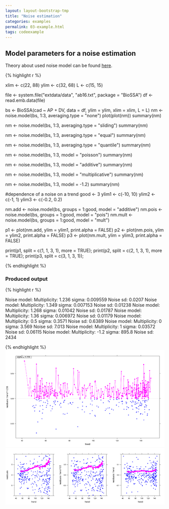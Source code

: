 ```yaml
---
layout: layout-bootstrap-tmp
title: "Noise estimation"
categories: examples
permalink: 03-example.html
tags: codeexample
---
```


## Model parameters for a noise estimation

<div class="alert alert-success">Theory about used noise model can be found <a href = "{{ site.baseurl}}/02-noise_theory.html" alt = "Noise Model" class="alert-link">here</a>.</div>

{% highlight r %}

xlim <- c(22, 88)
ylim <- c(32, 68)
L <- c(15, 15)

file <- system.file("extdata/data", "ab16.txt", package = "BioSSA")
df <- read.emb.data(file)

bs <- BioSSA(cad ~ AP + DV, data = df, ylim = ylim, xlim = xlim, L = L)
nm <- noise.model(bs, 1:3, averaging.type = "none")
plot(plot(nm))
summary(nm)

nm <- noise.model(bs, 1:3, averaging.type = "sliding")
summary(nm)

nm <- noise.model(bs, 1:3, averaging.type = "equal")
summary(nm)

nm <- noise.model(bs, 1:3, averaging.type = "quantile")
summary(nm)

nm <- noise.model(bs, 1:3, model = "poisson")
summary(nm)

nm <- noise.model(bs, 1:3, model = "additive")
summary(nm)

nm <- noise.model(bs, 1:3, model = "multiplicative")
summary(nm)

nm <- noise.model(bs, 1:3, model = -1.2)
summary(nm)

#dependence of a noise on a trend
good <- 3
ylim1 <- c(-10, 10)
ylim2 <- c(-1, 1)
ylim3 <- c(-0.2, 0.2)

nm.add <- noise.model(bs, groups = 1:good, model = "additive")
nm.pois <- noise.model(bs, groups = 1:good, model = "pois")
nm.mult <- noise.model(bs, groups = 1:good, model = "mult")

p1 <- plot(nm.add, ylim = ylim1, print.alpha = FALSE)
p2 <- plot(nm.pois, ylim = ylim2, print.alpha = FALSE)
p3 <- plot(nm.mult, ylim = ylim3, print.alpha = FALSE)

print(p1, split = c(1, 1, 3, 1), more = TRUE);
print(p2, split = c(2, 1, 3, 1), more = TRUE);
print(p3, split = c(3, 1, 3, 1));

{% endhighlight %}

### Produced output
{% highlight r %}

Noise model:
  Multiplicity: 1.236 
  sigma: 0.009559 
  Noise sd: 0.0207 
Noise model:
  Multiplicity: 1.349 
  sigma: 0.007153 
  Noise sd: 0.01238 
Noise model:
  Multiplicity: 1.268 
  sigma: 0.01042 
  Noise sd: 0.01787 
Noise model:
  Multiplicity: 1.36 
  sigma: 0.006972 
  Noise sd: 0.01179 
Noise model:
  Multiplicity: 0.5 
  sigma: 0.3571 
  Noise sd: 0.6389 
Noise model:
  Multiplicity: 0 
  sigma: 3.569 
  Noise sd: 7.013 
Noise model:
  Multiplicity: 1 
  sigma: 0.03572 
  Noise sd: 0.06115 
Noise model:
  Multiplicity: -1.2 
  sigma: 895.8 
  Noise sd: 2434 

{% endhighlight %}
![Noise model](03_noisemodel.png)
![Noise models](01_noise_meas.png)
